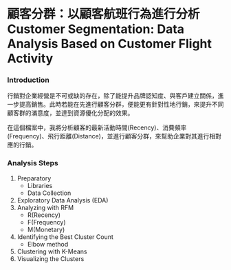 # 顧客分群：以顧客航班行為進行分析 Customer Segmentation: Data Analysis Based on Customer Flight Activity


### Introduction

行銷對企業經營是不可或缺的存在，除了能提升品牌認知度、與客戶建立關係，進一步提高銷售。此時若能在先進行顧客分群，便能更有針對性地行銷，來提升不同顧客群的滿意度，並達到資源優化分配的效果。

在這個檔案中，我將分析顧客的最新活動時間(Recency)、消費頻率(Frequency)、飛行距離(Distance)，並進行顧客分群，來幫助企業對其進行相對應的行銷。


### Analysis Steps

1. Preparatory
    * Libraries
    * Data Collection
2. Exploratory Data Analysis (EDA)
3. Analyzing with RFM
    * R(Recency)
    * F(Frequency)
    * M(Monetary)
4. Identifying the Best Cluster Count
    * Elbow method
5. Clustering with K-Means
6. Visualizing the Clusters

